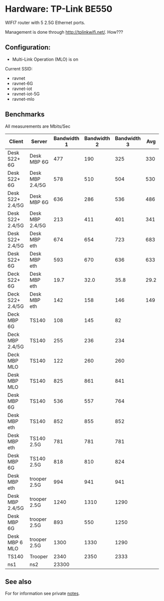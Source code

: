 # Hardware: TP-Link BE550

WIFI7 router with 5 2.5G Ethernet ports.

Management is done through <http://tplinkwifi.net/>. How???

## Configuration:

- Multi-Link Operation (MLO) is on

Current SSID:

- ravnet
- ravnet-6G
- ravnet-iot
- ravnet-iot-5G
- ravnet-mlo

## Benchmarks

All measurements are Mbits/Sec

| Client           | Server          | Bandwidth 1 | Bandwidth 2 | Bandwidth 3 | Avg  |
| ---------------- | --------------- | ----------- | ----------- | ----------- | ---- |
| Desk S22+ 6G     | Desk MBP 6G     | 477         | 190         | 325         | 330  |
| Desk S22+ 6G     | Desk MBP 2.4/5G | 578         | 510         | 504         | 530  |
| Desk S22+ 2.4/5G | Desk MBP 6G     | 636         | 286         | 536         | 486  |
| Desk S22+ 2.4/5G | Desk MBP 2.4/5G | 213         | 411         | 401         | 341  |
| Desk S22+ 2.4/5G | Desk MBP eth    | 674         | 654         | 723         | 683  |
| Desk S22+ 6G     | Desk MBP eth    | 593         | 670         | 636         | 633  |
| Deck S22+ 6G     | Desk MBP eth    | 19.7        | 32.0        | 35.8        | 29.2 |
| Deck S22+ 2.4/5G | Desk MBP eth    | 142         | 158         | 146         | 149  |
| Deck MBP 6G      | TS140           | 108         | 145         | 82          |      |
| Deck MBP 2.4/5G  | TS140           | 255         | 236         | 234         |
| Deck MBP MLO     | TS140           | 122         | 260         | 260         |
| Desk MBP MLO     | TS140           | 825         | 861         | 841         |
| Desk MBP 6G      | TS140           | 536         | 557         | 764         |
| Desk MBP eth     | TS140           | 852         | 855         | 852         |
| Desk MBP eth     | TS140 2.5G      | 781         | 781         | 781         |
| Desk MBP 6G      | TS140 2.5G      | 818         | 810         | 824         |      |
| Desk MBP eth     | trooper 2.5G    | 994         | 941         | 941         |
| Desk MBP 2.4/5G  | trooper 2.5G    | 1240        | 1310        | 1290        |
| Desk MBP 6G      | trooper 2.5G    | 893         | 550         | 1250        |
| Desk MBP 6 MLO   | trooper 2.5G    | 1300        | 1330        | 1290        |
| TS140            | Trooper         | 2340        | 2350        | 2333        |
| ns1              | ns2             | 23300       |

## See also

For for information see private [notes](keg:private/1124).
